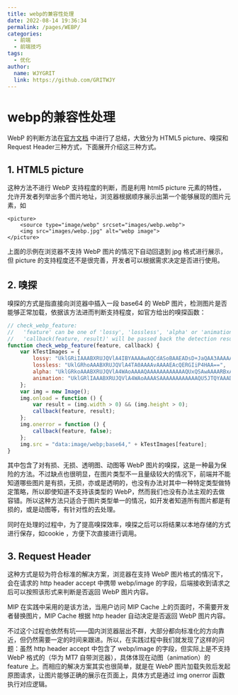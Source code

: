 ```yaml
---
title: webp的兼容性处理  
date: 2022-08-14 19:36:34  
permalink: /pages/WEBP/  
categories:
  - 前端
  - 前端技巧
tags:
  - 优化
author:  
  name: WJYGRIT   
  link: https://github.com/GRITWJY
---
```


# webp的兼容性处理

WebP 的判断方法在[官方文档](https://developers.google.com/speed/webp/faq#how_can_i_detect_browser_support_for_webp) 中进行了总结，大致分为 HTML5 picture、嗅探和Request Header三种方式，下面展开介绍这三种方式。

## 1. HTML5 picture

这种方法不进行 WebP 支持程度的判断，而是利用 html5 picture 元素的特性，允许开发者列举出多个图片地址，浏览器根据顺序展示出第一个能够展现的图片元素，如
```
<picture>
    <source type="image/webp" srcset="images/webp.webp">
    <img src="images/webp.jpg" alt="webp image">
</picture>
```

上面的示例在浏览器不支持 WebP 图片的情况下自动回退到 jpg 格式进行展示，但 picture 的支持程度还不是很完善，开发者可以根据需求决定是否进行使用。



## 2. 嗅探
嗅探的方式是指直接向浏览器中插入一段 base64 的 WebP 图片，检测图片是否能够正常加载，依据该方法进而判断支持程度，如官方给出的嗅探函数：

```javascript
// check_webp_feature:
//   'feature' can be one of 'lossy', 'lossless', 'alpha' or 'animation'.
//   'callback(feature, result)' will be passed back the detection result (in an asynchronous way!)
function check_webp_feature(feature, callback) {
    var kTestImages = {
        lossy: "UklGRiIAAABXRUJQVlA4IBYAAAAwAQCdASoBAAEADsD+JaQAA3AAAAAA",
        lossless: "UklGRhoAAABXRUJQVlA4TA0AAAAvAAAAEAcQERGIiP4HAA==",
        alpha: "UklGRkoAAABXRUJQVlA4WAoAAAAQAAAAAAAAAAAAQUxQSAwAAAARBxAR/Q9ERP8DAABWUDggGAAAABQBAJ0BKgEAAQAAAP4AAA3AAP7mtQAAAA==",
        animation: "UklGRlIAAABXRUJQVlA4WAoAAAASAAAAAAAAAAAAQU5JTQYAAAD/////AABBTk1GJgAAAAAAAAAAAAAAAAAAAGQAAABWUDhMDQAAAC8AAAAQBxAREYiI/gcA"
    };
    var img = new Image();
    img.onload = function () {
        var result = (img.width > 0) && (img.height > 0);
        callback(feature, result);
    };
    img.onerror = function () {
        callback(feature, false);
    };
    img.src = "data:image/webp;base64," + kTestImages[feature];
}
```

其中包含了对有损、无损、透明图、动图等 WebP 图片的嗅探，这是一种最为保险的方法。不过缺点也很明显，在图片类型不一且量级较大的情况下，前端并不能知道哪些图片是有损，无损，亦或是透明的，也没有办法对其中一种特定类型做特定策略，所以即使知道不支持该类型的 WebP，然而我们也没有办法主观的去做容错。所以这种方法只适合于图片类型单一的情况，如开发者知道所有图片都是有损的，或是动图等，有针对性的去处理。

同时在处理的过程中，为了提高嗅探效率，嗅探之后可以将结果以本地存储的方式进行保存，如cookie ，方便下次直接进行调用。

## 3. Request Header
这种方式是较为符合标准的解决方案，浏览器在支持 WebP 图片格式的情况下，会在请求的 http header accept 中携带 webp/image 的字段，后端接收到请求之后可以按照该形式来判断是否返回 WebP 图片内容。

MIP 在实践中采用的是该方法，当用户访问 MIP Cache 上的页面时，不需要开发者替换图片，MIP Cache 根据 http header 自动决定是否返回 WebP 图片内容。

不过这个过程也依然有坑——国内浏览器层出不群，大部分都向标准化的方向靠近，但仍然需要一定的时间来跟进。所以，在实践过程中我们就发现了这样的问题：虽然 http header accept 中包含了 webp/image 的字段，但实际上是不支持 WebP 格式的（华为 MT7 自带浏览器），具体体现在动图（animation）的 feature 上。而相应的解决方案其实也很简单，就是在 WebP 图片加载失败后发起原图请求，让图片能够正确的展示在页面上，具体方式是通过 img onerror 函数执行对应逻辑。
